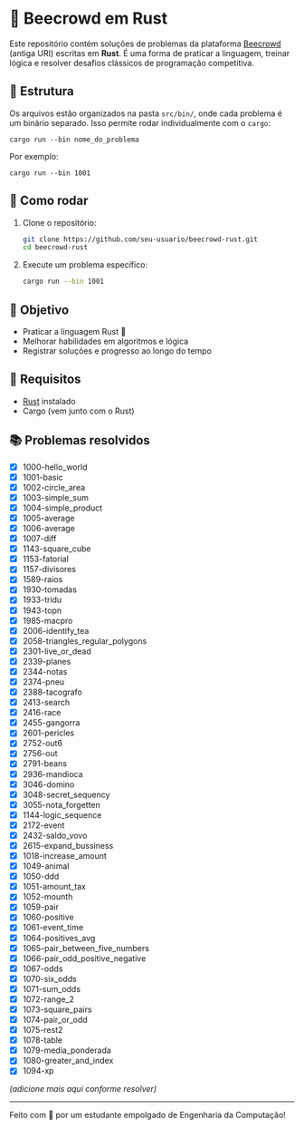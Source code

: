 # 🦀 Beecrowd em Rust

Este repositório contém soluções de problemas da plataforma [Beecrowd](https://www.beecrowd.com.br/) (antiga URI) escritas em **Rust**. É uma forma de praticar a linguagem, treinar lógica e resolver desafios clássicos de programação competitiva.

## 📁 Estrutura

Os arquivos estão organizados na pasta `src/bin/`, onde cada problema é um binário separado. Isso permite rodar individualmente com o `cargo`:

```
cargo run --bin nome_do_problema
```

Por exemplo:

```
cargo run --bin 1001
```

## 🚀 Como rodar

1. Clone o repositório:
   ```bash
   git clone https://github.com/seu-usuario/beecrowd-rust.git
   cd beecrowd-rust
   ```

2. Execute um problema específico:
   ```bash
   cargo run --bin 1001
   ```

## 🧠 Objetivo

- Praticar a linguagem Rust 🦀
- Melhorar habilidades em algoritmos e lógica
- Registrar soluções e progresso ao longo do tempo

## 📌 Requisitos

- [Rust](https://www.rust-lang.org/tools/install) instalado
- Cargo (vem junto com o Rust)

## 📚 Problemas resolvidos

- [x] 1000-hello_world
- [x] 1001-basic
- [x] 1002-circle_area
- [x] 1003-simple_sum
- [x] 1004-simple_product
- [x] 1005-average
- [x] 1006-average
- [x] 1007-diff
- [x] 1143-square_cube
- [x] 1153-fatorial
- [x] 1157-divisores
- [x] 1589-raios
- [x] 1930-tomadas
- [x] 1933-tridu
- [x] 1943-topn
- [x] 1985-macpro
- [x] 2006-identify_tea
- [x] 2058-triangles_regular_polygons
- [x] 2301-live_or_dead
- [x] 2339-planes
- [x] 2344-notas
- [x] 2374-pneu
- [x] 2388-tacografo
- [x] 2413-search
- [x] 2416-race
- [x] 2455-gangorra
- [x] 2601-pericles
- [x] 2752-out6
- [x] 2756-out
- [x] 2791-beans
- [x] 2936-mandioca
- [x] 3046-domino
- [x] 3048-secret_sequency
- [x] 3055-nota_forgetten
- [x] 1144-logic_sequence
- [x] 2172-event
- [x] 2432-saldo_vovo
- [x] 2615-expand_bussiness
- [x] 1018-increase_amount
- [x] 1049-animal
- [x] 1050-ddd
- [x] 1051-amount_tax
- [x] 1052-mounth
- [x] 1059-pair
- [x] 1060-positive
- [x] 1061-event_time
- [x] 1064-positives_avg
- [x] 1065-pair_between_five_numbers
- [x] 1066-pair_odd_positive_negative
- [x] 1067-odds
- [x] 1070-six_odds
- [x] 1071-sum_odds
- [x] 1072-range_2
- [x] 1073-square_pairs
- [x] 1074-pair_or_odd
- [x] 1075-rest2
- [x] 1078-table
- [x] 1079-media_ponderada
- [x] 1080-greater_and_index
- [x] 1094-xp

*(adicione mais aqui conforme resolver)*

---

Feito com 💙 por um estudante empolgado de Engenharia da Computação!
